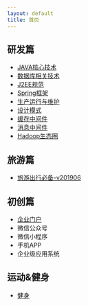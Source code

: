 ```yaml
---
layout: default
title: 首页
---
```


## 研发篇

- [JAVA核心技术](/development/core-java-index.html)
- [数据库相关技术](/development/database-index.html)
- [J2EE规范](/development/j2ee-specification-index.html)
- [Spring框架](/development/spring-framework-index.html)
- [生产运行与维护](/development/prod-operation-index.html)
- [设计模式](/development/design-pattern-index.html)
- [缓存中间件](/development/cache-middleware-index.html)
- [消息中间件](/development/mq-middleware-index.html)
- [Hadoop生态圈](/development/hadoop-ecosystem-index.html)

## 旅游篇

- [旅游出行必备-v201906](/tour/travel-list.html)


## 初创篇

- [企业门户](/corporation/portal.html)
- 微信公众号
- 微信小程序
- 手机APP
- 企业级应用系统

## 运动&健身

- [健身](/sports-and-fitness/fitness-index.html)